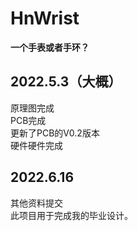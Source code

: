 # **HnWrist**  
**一个手表或者手环？**  
## **2022.5.3（大概）**  
 原理图完成  
 PCB完成  
 更新了PCB的V0.2版本  
 硬件硬件完成  
## **2022.6.16**  
 其他资料提交  
 此项目用于完成我的毕业设计。  
